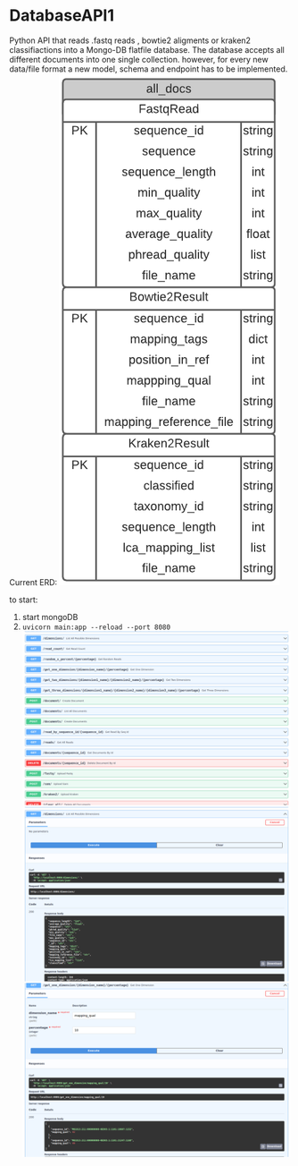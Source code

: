 # DatabaseAPI1
Python API that reads .fastq reads , bowtie2 aligments or kraken2 classifiactions into a Mongo-DB flatfile database. The database accepts all different documents into one single collection. however, for every new data/file format a new model, schema and endpoint has to be implemented.
Current ERD: 
![one single table: all different kinds of documtens inserted](images/actualflatfilemongodb.png "flatfile model for MongoDB")

to start:  
1. start mongoDB
2. ```uvicorn main:app --reload --port 8080```
![screenshot of flatfiledb endpoints](images/actual_flatfile_endpoints_screenshot.png "Endpoints of flatfile db API")
![screenshot of get all dimensions endpoint](images/actual_flatfile_dimensions_endpoint_screenshot.png "screenshot of get all dimensions endpoint")
![screenshot of get one_dimension endpoint](images/actual_flatfile_get_one_dimension_endpoint_screenshot.png "screenshot of get one dimension endpoint")